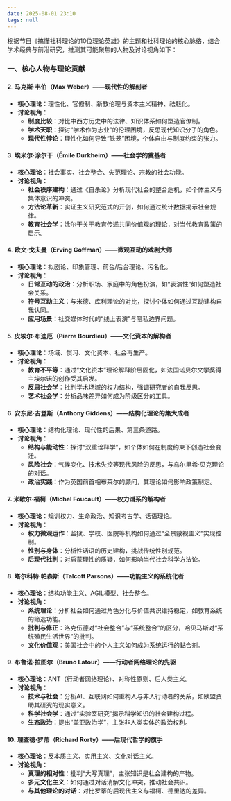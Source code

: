 ```yaml
---
date: 2025-08-01 23:10
tags: null
---
```


根据节目《搞懂社科理论的10位理论英雄》的主题和社科理论的核心脉络，结合学术经典与前沿研究，推测其可能聚焦的人物及讨论视角如下：

### **一、核心人物与理论贡献**



#### 2. **马克斯·韦伯（Max Weber）——现代性的解剖者**

- **核心理论**：理性化、官僚制、新教伦理与资本主义精神、祛魅化。
- **讨论视角**：
  - **制度比较**：对比中西方历史中的法律、知识体系如何塑造官僚制。
  - **学术天职**：探讨“学术作为志业”的伦理困境，反思现代知识分子的角色。
  - **现代性悖论**：理性化如何导致“铁笼”困境，个体自由与制度约束的张力。

#### 3. **埃米尔·涂尔干（Émile Durkheim）——社会学的奠基者**

- **核心理论**：社会事实、社会整合、失范理论、宗教的社会功能。
- **讨论视角**：
  - **社会秩序建构**：通过《自杀论》分析现代社会的整合危机，如个体主义与集体意识的冲突。
  - **方法论革新**：实证主义研究范式的开创，如何通过统计数据揭示社会规律。
  - **教育社会学**：涂尔干关于教育传递共同价值观的理论，对当代教育政策的启示。

#### 4. **欧文·戈夫曼（Erving Goffman）——微观互动的戏剧大师**

- **核心理论**：拟剧论、印象管理、前台/后台理论、污名化。
- **讨论视角**：
  - **日常互动的政治**：分析职场、家庭中的角色扮演，如“表演性”如何塑造社会关系。
  - **符号互动主义**：与米德、库利理论的对比，探讨个体如何通过互动建构自我认同。
  - **应用场景**：社交媒体时代的“线上表演”与隐私边界问题。

#### 5. **皮埃尔·布迪厄（Pierre Bourdieu）——文化资本的解构者**

- **核心理论**：场域、惯习、文化资本、社会再生产。
- **讨论视角**：
  - **教育不平等**：通过“文化资本”理论解释阶层固化，如法国诺贝尔文学奖得主埃尔诺的创作受其启发。
  - **反思社会学**：批判学术场域的权力结构，强调研究者的自我反思。
  - **艺术社会学**：分析品味差异如何成为阶级区分的工具。

#### 6. **安东尼·吉登斯（Anthony Giddens）——结构化理论的集大成者**

- **核心理论**：结构化理论、现代性的后果、第三条道路。
- **讨论视角**：
  - **结构与能动性**：探讨“双重诠释学”，如个体如何在制度约束下创造社会变迁。
  - **风险社会**：气候变化、技术失控等现代风险的反思，与乌尔里希·贝克理论的对话。
  - **政治实践**：作为英国前首相布莱尔的顾问，其理论如何影响政策制定。

#### 7. **米歇尔·福柯（Michel Foucault）——权力谱系的解构者**

- **核心理论**：规训权力、生命政治、知识考古学、话语理论。
- **讨论视角**：
  - **权力微观运作**：监狱、学校、医院等机构如何通过“全景敞视主义”实现控制。
  - **性别与身体**：分析性话语的历史建构，挑战传统性别规范。
  - **后现代批判**：对启蒙理性的质疑，如何影响当代社会科学方法论。

#### 8. **塔尔科特·帕森斯（Talcott Parsons）——功能主义的系统化者**

- **核心理论**：结构功能主义、AGIL模型、社会整合。
- **讨论视角**：
  - **系统理论**：分析社会如何通过角色分化与价值共识维持稳定，如教育系统的筛选功能。
  - **批判与修正**：洛克伍德对“社会整合”与“系统整合”的区分，哈贝马斯对“系统殖民生活世界”的批判。
  - **文化价值观**：美国社会中的个人主义如何成为系统运行的黏合剂。

#### 9. **布鲁诺·拉图尔（Bruno Latour）——行动者网络理论的先驱**

- **核心理论**：ANT（行动者网络理论）、对称性原则、后人类主义。
- **讨论视角**：
  - **技术与社会**：分析AI、互联网如何重构人与非人行动者的关系，如欧盟资助其研究的现实意义。
  - **科学社会学**：通过“实验室研究”揭示科学知识的社会建构过程。
  - **生态政治**：提出“盖亚政治学”，主张非人类实体的政治权利。

#### 10. **理查德·罗蒂（Richard Rorty）——后现代哲学的旗手**

- **核心理论**：反本质主义、实用主义、文化对话主义。
- **讨论视角**：
  - **真理的相对性**：批判“大写真理”，主张知识是社会建构的产物。
  - **多元文化主义**：如何通过对话消解文化冲突，推动社会共识。
  - **与其他理论的对话**：对比罗蒂的后现代主义与福柯、德里达的差异。


